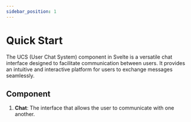 ```yaml
---
sidebar_position: 1
---
```


# Quick Start

The UCS (User Chat System) component in Svelte is a versatile chat interface designed to facilitate communication between users. It provides an intuitive and interactive platform for users to exchange messages seamlessly. 


## Component
1. **Chat**: The interface that allows the user to communicate with one another.
